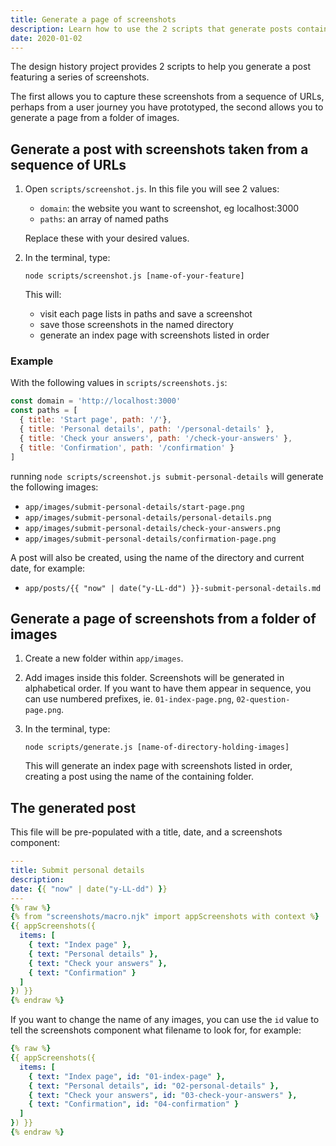 ```yaml
---
title: Generate a page of screenshots
description: Learn how to use the 2 scripts that generate posts containing a series of screenshots.
date: 2020-01-02
---
```


The design history project provides 2 scripts to help you generate a post featuring a series of screenshots.

The first allows you to capture these screenshots from a sequence of URLs, perhaps from a user journey you have prototyped, the second allows you to generate a page from a folder of images.

## Generate a post with screenshots taken from a sequence of URLs

1. Open `scripts/screenshot.js`. In this file you will see 2 values:

    * `domain`: the website you want to screenshot, eg localhost:3000
    * `paths`: an array of named paths

    Replace these with your desired values.

2. In the terminal, type:

    `node scripts/screenshot.js [name-of-your-feature]`

    This will:

    * visit each page lists in paths and save a screenshot
    * save those screenshots in the named directory
    * generate an index page with screenshots listed in order

### Example

With the following values in `scripts/screenshots.js`:

``` js
const domain = 'http://localhost:3000'
const paths = [
  { title: 'Start page', path: '/'},
  { title: 'Personal details', path: '/personal-details' },
  { title: 'Check your answers', path: '/check-your-answers' },
  { title: 'Confirmation', path: '/confirmation' }
]
```

running `node scripts/screenshot.js submit-personal-details` will generate the following images:

* `app/images/submit-personal-details/start-page.png`
* `app/images/submit-personal-details/personal-details.png`
* `app/images/submit-personal-details/check-your-answers.png`
* `app/images/submit-personal-details/confirmation-page.png`

A post will also be created, using the name of the directory and current date, for example:

* `app/posts/{{ "now" | date("y-LL-dd") }}-submit-personal-details.md`

## Generate a page of screenshots from a folder of images

1. Create a new folder within `app/images`.

2. Add images inside this folder. Screenshots will be generated in alphabetical order. If you want to have them appear in sequence, you can use numbered prefixes, ie. `01-index-page.png`, `02-question-page.png`.

3. In the terminal, type:

    ``` shell
    node scripts/generate.js [name-of-directory-holding-images]
    ```

    This will generate an index page with screenshots listed in order, creating a post using the name of the containing folder.

## The generated post

This file will be pre-populated with a title, date, and a screenshots component:

``` yaml
---
title: Submit personal details
description:
date: {{ "now" | date("y-LL-dd") }}
---
{% raw %}
{% from "screenshots/macro.njk" import appScreenshots with context %}
{{ appScreenshots({
  items: [
    { text: "Index page" },
    { text: "Personal details" },
    { text: "Check your answers" },
    { text: "Confirmation" }
  ]
}) }}
{% endraw %}
```

If you want to change the name of any images, you can use the `id` value to tell the screenshots component what filename to look for, for example:

``` yaml
{% raw %}
{{ appScreenshots({
  items: [
    { text: "Index page", id: "01-index-page" },
    { text: "Personal details", id: "02-personal-details" },
    { text: "Check your answers", id: "03-check-your-answers" },
    { text: "Confirmation", id: "04-confirmation" }
  ]
}) }}
{% endraw %}
```
